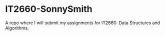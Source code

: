 # IT2660-SonnySmith

A repo where I will submit my assignments for IT2660: Data Structures and Algorithms.
